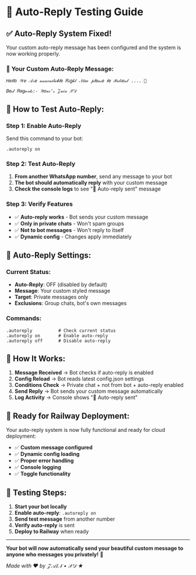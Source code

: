 # 🤖 Auto-Reply Testing Guide

## ✅ Auto-Reply System Fixed!

Your custom auto-reply message has been configured and the system is now working properly.

### 📱 **Your Custom Auto-Reply Message:**
```
𝐻𝑒𝓁𝓁𝑜 𝒲𝑒 𝒜𝓇𝑒 𝓊𝓃𝒶𝓋𝒶𝒾𝓁𝒶𝓫𝓁𝑒 𝑅𝒾𝑔𝒽𝓉 𝒩𝑜𝓌 𝓅𝓁𝑒𝒶𝓈𝑒 𝒷𝑒 𝒫𝒶𝓉𝒾𝑒𝓃𝓉 .... 🌸

𝐵𝑒𝓈𝓉 𝑅𝑒𝑔𝒶𝓇𝒹𝓈:- 𝒴𝑜𝓊𝓇'𝓈 𝒵𝒶𝒾𝓃 𝒳𝒟
```

## 🔧 **How to Test Auto-Reply:**

### Step 1: Enable Auto-Reply
Send this command to your bot:
```
.autoreply on
```

### Step 2: Test Auto-Reply
1. **From another WhatsApp number**, send any message to your bot
2. **The bot should automatically reply** with your custom message
3. **Check the console logs** to see "💬 Auto-reply sent" message

### Step 3: Verify Features
- ✅ **Auto-reply works** - Bot sends your custom message
- ✅ **Only in private chats** - Won't spam groups
- ✅ **Not to bot messages** - Won't reply to itself
- ✅ **Dynamic config** - Changes apply immediately

## 🎯 **Auto-Reply Settings:**

### Current Status:
- **Auto-Reply**: OFF (disabled by default)
- **Message**: Your custom styled message
- **Target**: Private messages only
- **Exclusions**: Group chats, bot's own messages

### Commands:
```
.autoreply          # Check current status
.autoreply on       # Enable auto-reply
.autoreply off      # Disable auto-reply
```

## 🔄 **How It Works:**

1. **Message Received** → Bot checks if auto-reply is enabled
2. **Config Reload** → Bot reads latest config.json settings
3. **Conditions Check** → Private chat + not from bot + auto-reply enabled
4. **Send Reply** → Bot sends your custom message automatically
5. **Log Activity** → Console shows "💬 Auto-reply sent"

## 🚀 **Ready for Railway Deployment:**

Your auto-reply system is now fully functional and ready for cloud deployment:

- ✅ **Custom message configured**
- ✅ **Dynamic config loading**
- ✅ **Proper error handling**
- ✅ **Console logging**
- ✅ **Toggle functionality**

## 📱 **Testing Steps:**

1. **Start your bot locally**
2. **Enable auto-reply**: `.autoreply on`
3. **Send test message** from another number
4. **Verify auto-reply** is sent
5. **Deploy to Railway** when ready

---

**Your bot will now automatically send your beautiful custom message to anyone who messages you privately!** 🌸

*Made with ❤️ by 𝒵𝒜𝐼𝒩 • 𝒳𝒟 ★*
